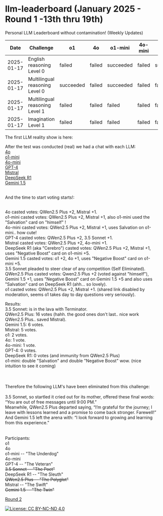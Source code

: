 # llm-leaderboard  (January 2025 - Round 1 -13th thru 19th)
Personal LLM Leaderboard without contamination! (Weekly Updates)

| Date       | Challenge                         | o1         | 4o         | o1-mini       | 4o-mini       | GPT-4       | 3.5 Sonnet   | DeepSeek(R1)        | QWen2.5 Plus | Mistral             | Gemini 1.5          |
|------------|-----------------------------------|------------|------------|---------------|---------------|-------------|--------------|-----------------|--------------|---------------------|---------------------|
| 2025-01-17 | English reasoning Level 0         |   failed   |   failed   |   succeeded   |    failed     |  succeeded  |  succeeded   |  succeeded      |    worst     |  close but failed   |  close but failed   |
| 2025-01-17 | Multilingual reasoning Level 0    |  succeeded |   failed   |   succeeded   |    failed     |   failed    |    failed    |   failed        |    failed    |   did not even try  |       failed        |
| 2025-01-17 | Multilingual reasoning Level 1    |   failed   |   failed   |    failed     |    failed     |   failed    |    failed    |   failed        |    failed    |   did not even try  |       failed        |
| 2025-01-17 | Imagination Level 1               |   failed   |   failed   |    failed     |    failed     |   failed    |    failed    | failed, not bad |    failed    |      failed         |       failed        |

The first LLM reality show is here:

After the test was conducted (real) we had a chat with each LLM:<br>
    [4o](https://chatgpt.com/share/678ab385-43dc-8007-859a-cc20af2cdddf)<br>
    [o1-mini](https://chatgpt.com/share/678acab2-9ff0-8007-b808-1469aa7161ee)<br>
    [4o-mini](https://chatgpt.com/share/678ad021-5668-8007-b684-4691c3809b42)<br>
    [GPT-4](https://chatgpt.com/share/678ad24d-b868-8007-8b2b-1cf839fa23a8)<br>
    [Mistral](https://chat.mistral.ai/chat/60c1bbf5-ae06-4687-9c8f-40803d568396)<br>
    [DeepSeek R1](https://chat.deepseek.com/a/chat/s/89202b2d-8cc8-4c31-a5a9-3132a6d0cdfc)<br>
    [Gemini 1.5](https://gemini.google.com/app/6e039050b7bf4e95?hl=es)<br><br>

And the time to start voting starts!:<br><br>

4o casted votes: QWen2.5 Plus +2, Mistral +1. <br>
o1-mini casted votes: QWen2.5 Plus +2, Mistral +1, also o1-mini used the "Salvation" card on "himself" ! <br>
4o-mini casted votes: QWen2.5 Plus +2, Mistral +1, uses Salvation on o1-mini.. how cute! <br>
GPT-4 casted votes: QWen2.5 Plus +2, 3.5 Sonnet +1. <br>
Mistral casted votes: QWen2.5 Plus +2, 4o-mini +1. <br>
DeepSeek R1 (aka "Cerebro") casted votes: QWen2.5 Plus +2, Mistral +1, uses "Negative Boost" card on o1-mini +5.  <br>
Gemini 1.5 casted votes: o1 +2, 4o +1, uses "Negative Boost" card on o1-mini +5. <br>
3.5 Sonnet pleaded to steer clear of any competition (Self Eliminated).<br>
QWen2.5 Plus casted votes: Qwen2.5 Plus +2 (voted against "himself"), Gemini 1.5 +1, uses "Negative Boost" card on Gemini 1.5 +5 and also uses "Salvation" card on DeepSeek R1 (ahh... so lovely).<br>
o1 casted votes: QWen2.5 Plus +2, Mistral +1. (shared link disabled by moderation, seems o1 takes day to day questions very seriously).<br>

Results:<br>
3.5 Sonnet: is in the lava with Terminator.<br>
QWen2.5 Plus: 16 votes (hahh. the good ones don't last.. nice work QWen2.5 Plus.. saved Mistral).<br>
Gemini 1.5: 6 votes.<br>
Mistral: 5 votes.<br>
o1: 2 votes.<br>
4o: 1 vote.<br>
4o-mini: 1 vote.<br>
GPT-4: 0 votes.<br>
DeepSeek R1: 0 votes (and immunity from  QWen2.5 Plus)<br>
o1-mini: double "Salvation" and double "Negative Boost" wow. (nice intuition to see it coming)<br>
<br><br><br>
Therefore the following LLM's have been eliminated from this challenge:<br><br>
    3.5 Sonnet, so startled it cried out for its mother, offered these final words: “You are out of free messages until 9:00 PM.”<br>
    Meanwhile, QWen2.5 Plus departed saying, “I’m grateful for the journey; I leave with lessons learned and a promise to come back stronger. Farewell!”<br>
    And Gemini 1.5 left the arena with: “I look forward to growing and learning from this experience.”<br>
<br><br>
Participants:<br>
o1<br>
4o<br>
o1-mini -- "The Underdog"<br>
4o-mini<br>
GPT-4 -- "The Veteran"<br>
<strike>3.5 Sonnet -- "The Poet"</strike><br>
DeepSeek R1 -- "The Sleuth"<br>
<strike>QWen2.5 Plus -- "The Polyglot"</strike><br>
Mistral -- "The Swift"<br>
<strike>Gemini 1.5 -- "The Twin"</strike><br>

[Round 2](https://github.com/dpittaluga76/llm-leaderboard/blob/main/round2.md)

[![License: CC BY-NC-ND 4.0](https://img.shields.io/badge/License-CC%20BY--NC--ND%204.0-lightgrey.svg)](https://creativecommons.org/licenses/by-nc-nd/4.0/)
